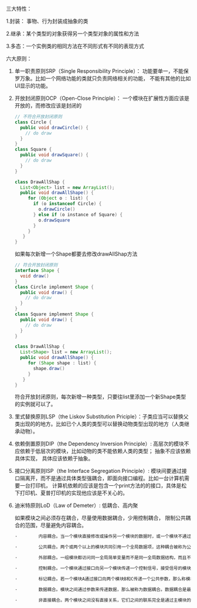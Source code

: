 三大特性：

1.封装： 事物、行为封装成抽象的类

2.继承：某个类型的对象获得另一个类型对象的属性和方法

3.多态：一个实例类的相同方法在不同形式有不同的表现方式



六大原则：

1. 单一职责原则SRP（Single Responsibility Principle）： 功能要单一，不能保罗万象。比如一个网络功能的类就只负责网络相关的功能， 不能有其他的比如UI显示的功能。

2. 开放封闭原则OCP（Open-Close Principle）： 一个模块在扩展性方面应该是开放的，而修改应该是封闭的

   ```java
   // 不符合开放封闭原则
   class Circle {
     public void drawCircle() {
       // do draw
     }
   }
   class Square {
     public void drawSquare() {
       // do draw
     }
   }
   
   class DrawAllShap {
     List<Object> list = new ArrayList(); 
     public void drawAllShape() {
        for (Object o : list) {
          if (o instanceof Circle) {
            o.drawCircle()
          } else if (o instance of Square) {
            o.drawSquare
          }
        }
      }
   }
   ```

   如果每次新增一个Shape都要去修改drawAllShap方法

   ```java
   // 符合开放封闭原则
   interface Shape {
     void draw()
   }
   class Circle implement Shape {
     public void draw() {
       // do draw
     }
   }
   class Square implement Shape {
     public void draw() {
       // do draw
     }
   }
   
   class DrawAllShap {
     List<Shape> list = new ArrayList(); 
     public void drawAllShape() {
        for (Shape shape : list) {
          shape.draw()
        }
      }
   }
   ```

   符合开放封闭原则，每次新增一种类型，只要往list里添加一个新Shape类型的实例就可以了。

3. 里式替换原则LSP（the Liskov Substitution Priciple）：子类应当可以替换父类出现的的地方。比如已个人类的类型可以替换动物类型出现的地方（人类继承动物）。

4. 依赖倒置原则DIP（the Dependency Inversion Principle）: 高层次的模块不应依赖于低层次的模块，比如动物的类不能依赖人类的类型； 抽象不应该依赖具体实现， 具体应该依赖于抽象。

5. 接口分离原则ISP（the Interface Segregation Principle）:  模块间要通过接口隔离开，而不是通过具体类型强耦合，即面向接口编程。比如一台计算机需要一台打印机， 计算机依赖的应该是包含一个print方法的的接口，具体是松下打印机、夏普打印机的实现他应该是不关心的。

6. 迪米特原则LoD（Law of Demeter）: 低耦合、高内聚

   如果模块之间必须存在耦合，尽量使用数据耦合，少用控制耦合， 限制公共耦合的范围，尽量避免内容耦合。

   ```java
   ·        内容耦合。当一个模块直接修改或操作另一个模块的数据时，或一个模块不通过正常入口而转入另一个模块时，这样的耦合被称为内容耦合。内容耦合是最高程度的耦合，应该避免使用之。
   
   ·        公共耦合。两个或两个以上的模块共同引用一个全局数据项，这种耦合被称为公共耦合。在具有大量公共耦合的结构中，确定究竟是哪个模块给全局变量赋了一个特定的值是十分困难的。
   
   ·        外部耦合。一组模块都访问同一全局简单变量而不是同一全局数据结构，而且不是通过参数表传递该全局变量的信息，则称之为外部耦合。
   
   ·        控制耦合。一个模块通过接口向另一个模块传递一个控制信号，接受信号的模块根据信号值而进行适当的动作，这种耦合被称为控制耦合。
   
   ·        标记耦合。若一个模块A通过接口向两个模块B和C传递一个公共参数，那么称模块B和C之间存在一个标记耦合。
   
   ·        数据耦合。模块之间通过参数来传递数据，那么被称为数据耦合。数据耦合是最低的一种耦合形式，系统中一般都存在这种类型的耦合，因为为了完成一些有意义的功能，往往需要将某些模块的输出数据作为另一些模块的输入数据。
   
   ·        非直接耦合。两个模块之间没有直接关系，它们之间的联系完全是通过主模块的控制和调用来实现的。
   ```

   



